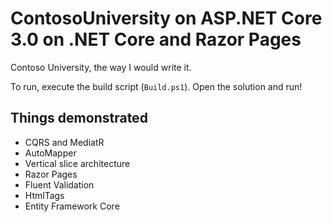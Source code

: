 # ContosoUniversity on ASP.NET Core 3.0 on .NET Core and Razor Pages

Contoso University, the way I would write it.

To run, execute the build script (`Build.ps1`). Open the solution and run!

## Things demonstrated

- CQRS and MediatR
- AutoMapper
- Vertical slice architecture
- Razor Pages
- Fluent Validation
- HtmlTags
- Entity Framework Core

